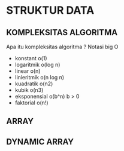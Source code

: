 # STRUKTUR DATA

## KOMPLEKSITAS ALGORITMA
Apa itu kompleksitas algoritma ? 
Notasi big O
- konstant o(1)
- logaritmik o(log n)
- linear o(n)
- linieritmik o(n log n)
- kuadratik o(n2)
- kubik o(n3)
- eksponensial o(b^n) b > 0
- faktorial o(n!)

## ARRAY

## DYNAMIC ARRAY
